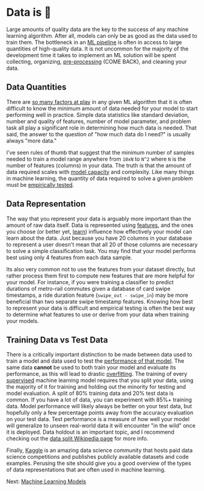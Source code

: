 # Data is 🔑

Large amounts of quality data are the key to the success of any machine learning algorithm. After all, models can only be as good as the data used to train them. The bottleneck in an [ML pipeline](the-ml-pipeline.html) is often in access to large quantities of high-quality data. It is not uncommon for the majority of the development time it takes to implement an ML solution will be spent collecting, organizing, [pre-processing](data-preprocessing.html) (COME BACK), and cleaning your data.

## Data Quantities

There are [so many factors at play](http://ai.stanford.edu/~zayd/why-is-machine-learning-hard.html) in any given ML algorithm that it is often difficult to know the minimum amount of data needed for your model to start performing well in practice. Simple data statistics like standard deviation, number and quality of features, number of model parameter, and problem task all play a significant role in determining how much data is needed. That said, the answer to the question of "how much data do I need?" is usually always "more data."

I've seen rules of thumb that suggest that the minimum number of samples needed to train a model range anywhere from `10xN` to `N^2` where `N` is the number of features (columns) in your data. The truth is that the amount of data required scales with [model capacity](model-capacity.html) and complexity. Like many things in machine learning, the quantity of data required to solve a given problem must be [empirically tested](empirical-testing.html).

## Data Representation

The way that you represent your data is arguably more important than the amount of raw data itself. Data is represented using [features](features-and-design-matrices.html), and the ones you choose (or better yet, [learn](https://en.wikipedia.org/wiki/Feature_learning)) influence how effectively your model can learn about the data. Just because you have 20 columns in your database to represent a user doesn't mean that all 20 of those columns are necessary to solve a simple classification task. You may find that your model performs best using only 4 features from each data sample.

Its also very common not to use the features from your dataset directly, but rather process them first to compute new features that are more helpful for your model. For instance, if you were training a classifier to predict durations of metro-rail commutes given a database of card swipe timestamps, a ride duration feature (`swipe_out - swipe_in`) may be more beneficial than two separate swipe timestamp features. Knowing how best to represent your data is difficult and empirical testing is often the best way to determine what features to use or derive from your data when training your models.

## Training Data vs Test Data

There is a critically important distinction to be made between data used to train a model and data used to test the [performance of that model](performance-measures.html). The same data **cannot** be used to both train your model and evaluate its performance, as this will lead to drastic [overfitting](overfitting-and-underfitting.html). The training of every [supervised](types-of-learning.html) machine learning model requires that you split your data, using the majority of it for training and holding out the minority for testing and model evaluation. A split of 80% training data and 20% test data is common. If you have a lot of data, you can experiment with 85%+ training data. Model performance will likely always be better on your test data, but hopefully only a few percentage points away from the accuracy evaluation on your test data. Test performance is a measure of how well your model will generalize to unseen real-world data it will encounter "in the wild" once it is deployed. Data holdout is an important topic, and I recommend checking out the [data split Wikipedia page](](https://en.wikipedia.org/wiki/Training%2C_test%2C_and_validation_sets)) for more info.

Finally, [Kaggle](https://kaggle.com) is an amazing data science community that hosts paid data science competitions and publishes publicly available datasets and code examples. Perusing the site should give you a good overview of the types of data representations that are often used in machine learning.

Next: [Machine Learning Models](machine-learning-models.html)
